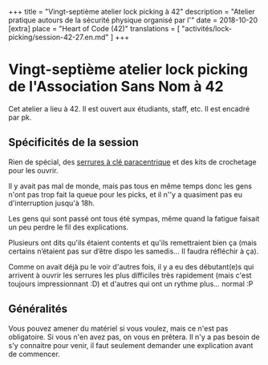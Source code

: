 +++
title = "Vingt-septième atelier lock picking à 42"
description = "Atelier pratique autours de la sécurité physique organisé par l'"
date = 2018-10-20
[extra]
place = "Heart of Code (42)"
translations = [
    "activités/lock-picking/session-42-27.en.md"
]
+++

# Vingt-septième atelier lock picking de l'Association Sans Nom à 42

Cet atelier a lieu à 42. Il est ouvert aux étudiants, staff, etc.
Il est encadré par pk.

## Spécificités de la session

Rien de spécial, des [serrures à clé
paracentrique](@/documentation/lock_picking/paracentrique/index.fr.md) et des
kits de crochetage pour les ouvrir.

Il y avait pas mal de monde, mais pas tous en même temps donc les gens n'ont
pas trop fait la queue pour les picks, et il n''y a quasiment pas eu
d'interruption jusqu'à 18h. 

Les gens qui sont passé ont tous été sympas, même quand la fatigue faisait un
peu perdre le fil des explications.

Plusieurs ont dits qu'ils étaient contents et qu'ils remettraient bien ça (mais
certains n’étaient pas sur d’être dispo les samedis… Il faudra réfléchir à ça).

Comme on avait déjà pu le voir d'autres fois, il y a eu des débutant(e)s qui
arrivent à ouvrir les serrures les plus difficiles très rapidement (mais c'est
toujours impressionnant :D) et d'autres qui ont un rythme plus… normal :P

## Généralités

Vous pouvez amener du matériel si vous voulez, mais ce n'est pas obligatoire.
Si vous n'en avez pas, on vous en prêtera.
Il n'y a pas besoin de s'y connaitre pour venir, il faut seulement demander une
explication avant de commencer.
